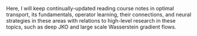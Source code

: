 Here, I will keep continually-updated reading course notes in optimal transport, its fundamentals, operator learning, their connections, and neural strategies in these areas with relations to high-level research in these topics, such as deep JKO and large scale Wasserstein gradient flows.
